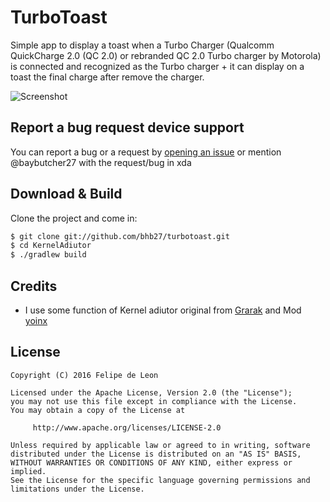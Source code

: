 # TurboToast

Simple app to display a toast when a Turbo Charger (Qualcomm QuickCharge 2.0 (QC 2.0) or rebranded QC 2.0 Turbo charger by Motorola) is connected and recognized as the Turbo charger + it can display on a toast the final charge after remove the charger.

![Screenshot](https://raw.githubusercontent.com/bhb27/turbotoast/master/screenshots/screenshot.png)


## Report a bug request device support

You can report a bug or a request by [opening an issue](https://github.com/bhb27/turbotoast/issues/new) or
mention @baybutcher27 with the request/bug in xda

## Download & Build

Clone the project and come in:

``` bash
$ git clone git://github.com/bhb27/turbotoast.git
$ cd KernelAdiutor
$ ./gradlew build
```

## Credits

* I use some function of Kernel adiutor original from [Grarak](https://github.com/Grarak/KernelAdiutor) and Mod [yoinx](https://github.com/yoinx/kernel_adiutor/)

## License

    Copyright (C) 2016 Felipe de Leon

    Licensed under the Apache License, Version 2.0 (the "License");
    you may not use this file except in compliance with the License.
    You may obtain a copy of the License at

         http://www.apache.org/licenses/LICENSE-2.0

    Unless required by applicable law or agreed to in writing, software
    distributed under the License is distributed on an "AS IS" BASIS,
    WITHOUT WARRANTIES OR CONDITIONS OF ANY KIND, either express or implied.
    See the License for the specific language governing permissions and
    limitations under the License.
